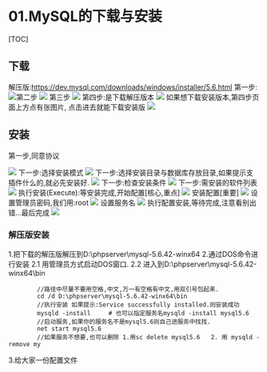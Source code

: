 # 01.MySQL的下载与安装
[TOC]

## 下载
解压版:https://dev.mysql.com/downloads/windows/installer/5.6.html
第一步:
![](./_image/2018-12-12-09-36-57.jpg)第二步
![](./_image/2018-12-12-09-38-17.jpg)
第三步
![](./_image/2018-12-12-09-38-44.jpg)
第四步:是下载解压版本
![](./_image/2018-12-12-09-39-35.jpg)
如果想下载安装版本,第四步页面上方点有张图片, 点击进去就能下载安装版
![](./_image/2018-12-12-09-42-20.jpg)

## 安装

第一步,同意协议

![](./_image/2018-12-12-09-51-09.jpg)
下一步:选择安装模式
![](./_image/2018-12-12-09-55-59.jpg)
下一步:选择安装目录与数据库存放目录,如果提示支 插件什么的,就必先安装好.
![](./_image/2018-12-12-10-09-16.jpg)
下一步:检查安装条件
![](./_image/2018-12-12-10-12-45.jpg)
下一步:需安装的软件列表
![](./_image/2018-12-12-10-14-24.jpg)
执行安装(Execute):等安装完成,开始配置[核心,重点]
![](./_image/2018-12-12-10-24-40.jpg)
安装配置[重要]
![](./_image/2018-12-12-10-33-48.jpg)
设置管理员密码,我们用:root
![](./_image/2018-12-12-10-35-13.jpg)
设置服务名
![](./_image/2018-12-12-10-36-32.jpg)
执行配置安装,等待完成,注意看别出错...最后完成
![](./_image/2018-12-12-10-38-34.jpg)

### 解压版安装
1.把下载的解压版解压到D:\phpserver\mysql-5.6.42-winx64
2.通过DOS命令进行安装
    2.1 用管理员方式启动DOS窗口.
    2.2 进入到D:\phpserver\mysql-5.6.42-winx64\bin

            //路径中尽量不要用空格,中文,万一有空格有中文,用双引号包起来.
            cd /d D:\phpserver\mysql-5.6.42-winx64\bin
            //执行安装 如果提示:Service successfully installed.则安装成功
            mysqld -install     # 也可以指定服务名mysqld -install mysql5.6
            //启动服务,如果你的服务名不是mysql5.6则自己进服务中找找.
            net start mysql5.6
            //如果服务不想要,也可以删除 1.用sc delete mysql5.6   2. 用 mysqld -remove my

3.给大家一份配置文件
        


